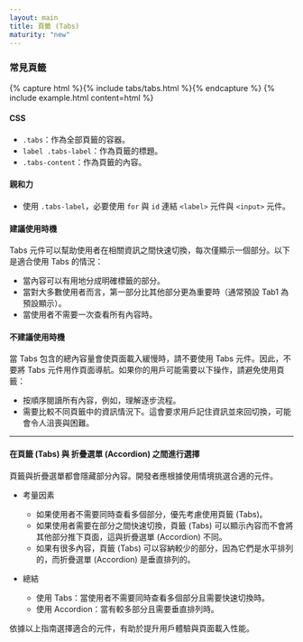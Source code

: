 ```yaml
---
layout: main
title: 頁籤 (Tabs)
maturity: "new"
---
```


### 常見頁籤

{% capture html %}{% include tabs/tabs.html %}{% endcapture %}
{% 
  include example.html content=html
%}

#### CSS

- `.tabs`：作為全部頁籤的容器。
- `label .tabs-label`：作為頁籤的標題。
- `.tabs-content`：作為頁籤的內容。

#### 親和力

- 使用 `.tabs-label`，必要使用 `for` 與 `id` 連結 `<label>` 元件與 `<input>` 元件。

#### 建議使用時機

Tabs 元件可以幫助使用者在相關資訊之間快速切換，每次僅顯示一個部分。以下是適合使用 Tabs 的情況：

- 當內容可以有用地分成明確標籤的部分。
- 當對大多數使用者而言，第一部分比其他部分更為重要時（通常預設 Tab1 為預設顯示）。
- 當使用者不需要一次查看所有內容時。

#### 不建議使用時機

當 Tabs 包含的總內容量會使頁面載入緩慢時，請不要使用 Tabs 元件。因此，不要將 Tabs 元件用作頁面導航。如果你的用戶可能需要以下操作，請避免使用頁籤：

- 按順序閱讀所有內容，例如，理解逐步流程。
- 需要比較不同頁籤中的資訊情況下。這會要求用戶記住資訊並來回切換，可能會令人沮喪與困難。

---

#### 在頁籤 (Tabs) 與 折疊選單 (Accordion) 之間進行選擇

頁籤與折疊選單都會隱藏部分內容。開發者應根據使用情境挑選合適的元件。

* 考量因素

    - 如果使用者不需要同時查看多個部分，優先考慮使用頁籤 (Tabs)。
    - 如果使用者需要在部分之間快速切換，頁籤 (Tabs) 可以顯示內容而不會將其他部分推下頁面，這與折疊選單 (Accordion) 不同。
    - 如果有很多內容，頁籤 (Tabs) 可以容納較少的部分，因為它們是水平排列的，而折疊選單 (Accordion) 是垂直排列的。

* 總結
    - 使用 Tabs：當使用者不需要同時查看多個部分且需要快速切換時。
    - 使用 Accordion：當有較多部分且需要垂直排列時。

依據以上指南選擇適合的元件，有助於提升用戶體驗與頁面載入性能。
